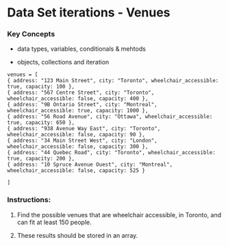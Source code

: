 # Data Set iterations - Venues

### Key Concepts

- data types, variables, conditionals & mehtods

- objects, collections and iteration

```
venues = [
{ address: "123 Main Street", city: "Toronto", wheelchair_accessible: true, capacity: 100 },
{ address: "567 Centre Street", city: "Toronto", wheelchair_accessible: false, capacity: 400 },
{ address: "9B Ontario Street", city: "Montreal", wheelchair_accessible: true, capacity: 1000 },
{ address: "56 Road Avenue", city: "Ottawa", wheelchair_accessible: true, capacity: 650 },
{ address: "938 Avenue Way East", city: "Toronto", wheelchair_accessible: false, capacity: 90 },
{ address: "34 Main Street West", city: "London", wheelchair_accessible: false, capacity: 300 },
{ address: "44 Quebec Road", city: "Toronto", wheelchair_accessible: true, capacity: 200 },
{ address: "10 Spruce Avenue Ouest", city: "Montreal", wheelchair_accessible: false, capacity: 525 }

]
```

### Instructions:

1.  Find the possible venues that are wheelchair accessible, in Toronto, and can fit at least 150 people.

2.  These results should be stored in an array.
